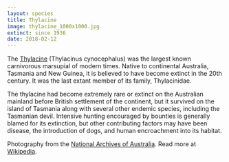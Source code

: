 ```yaml
---
layout: species
title: Thylacine
image: thylacine_1000x1000.jpg
extinct: since 1936
date: 2018-02-12
---
```


The [Thylacine](/remember-lost-species/thylacine) (Thylacinus cynocephalus) was the largest known carnivorous marsupial of modern times. Native to continental Australia, Tasmania and New Guinea, it is believed to have become extinct in the 20th century. It was the last extant member of its family, Thylacinidae.

The thylacine had become extremely rare or extinct on the Australian mainland before British settlement of the continent, but it survived on the island of Tasmania along with several other endemic species, including the Tasmanian devil. Intensive hunting encouraged by bounties is generally blamed for its extinction, but other contributing factors may have been disease, the introduction of dogs, and human encroachment into its habitat.

Photography from the [National Archives of Australia](http://www.naa.gov.au/about-us/media/images/records-about-tasmania/image03.aspx).
Read more at [Wikipedia](https://en.wikipedia.org/wiki/Thylacine).
